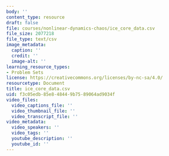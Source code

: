 ```yaml
---
body: ''
content_type: resource
draft: false
file: courses/nonlinear-dynamics-chaos/ice_core_data.csv
file_size: 2077218
file_type: text/csv
image_metadata:
  caption: ''
  credit: ''
  image-alt: ''
learning_resource_types:
- Problem Sets
license: https://creativecommons.org/licenses/by-nc-sa/4.0/
resourcetype: Document
title: ice_core_data.csv
uid: f3c05edb-85e8-4844-9b75-89064ad9034f
video_files:
  video_captions_file: ''
  video_thumbnail_file: ''
  video_transcript_file: ''
video_metadata:
  video_speakers: ''
  video_tags: ''
  youtube_description: ''
  youtube_id: ''
---
```

